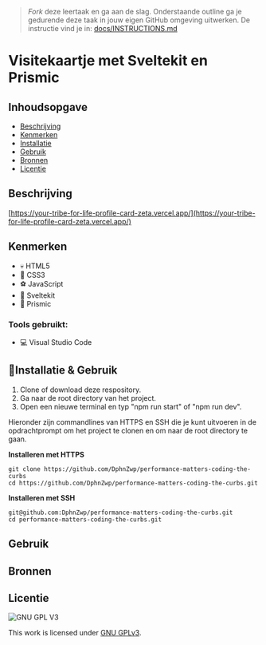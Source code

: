 > _Fork_ deze leertaak en ga aan de slag. Onderstaande outline ga je gedurende deze taak in jouw eigen GitHub omgeving uitwerken. De instructie vind je in: [docs/INSTRUCTIONS.md](docs/INSTRUCTIONS.md)

# Visitekaartje met Sveltekit en Prismic
<!-- Geef je project een titel en schrijf in één zin wat het is -->

## Inhoudsopgave

  * [Beschrijving](#beschrijving)
  * [Kenmerken](#kenmerken)
  * [Installatie](#installatie)
  * [Gebruik](#gebruik)
  * [Bronnen](#bronnen)
  * [Licentie](#licentie)

## Beschrijving
<!-- In de Beschrijving staat hoe je project er uit ziet, hoe het werkt en wat je er mee kan. -->
<!-- Voeg een mooie poster visual toe 📸 -->
[https://your-tribe-for-life-profile-card-zeta.vercel.app/](https://your-tribe-for-life-profile-card-zeta.vercel.app/)

## Kenmerken
- 💀 HTML5
- 🧍 CSS3
- ⚽ JavaScript
- 🐸 Sveltekit
- 🥇 Prismic

### Tools gebruikt:
- 💻 Visual Studio Code

## 💫Installatie & Gebruik
1. Clone of download deze respository.
2. Ga naar de root directory van het project.
3. Open een nieuwe terminal en typ "npm run start" of "npm run dev".

Hieronder zijn commandlines van HTTPS en SSH die je kunt uitvoeren in de opdrachtprompt om het project te clonen en om naar de root directory te gaan.

**Installeren met HTTPS**

```
git clone https://github.com/DphnZwp/performance-matters-coding-the-curbs
cd https://github.com/DphnZwp/performance-matters-coding-the-curbs.git
```

**Installeren met SSH**
```
git@github.com:DphnZwp/performance-matters-coding-the-curbs.git
cd performance-matters-coding-the-curbs.git

```

## Gebruik

## Bronnen

## Licentie

![GNU GPL V3](https://www.gnu.org/graphics/gplv3-127x51.png)

This work is licensed under [GNU GPLv3](./LICENSE).
